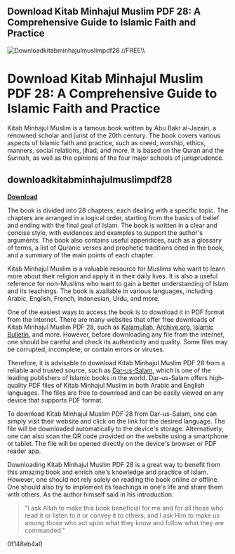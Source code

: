 ## Download Kitab Minhajul Muslim PDF 28: A Comprehensive Guide to Islamic Faith and Practice

 
![Downloadkitabminhajulmuslimpdf28 \/\/FREE\\\\](https://encrypted-tbn1.gstatic.com/images?q=tbn:ANd9GcTiq6cl48IKYgu6toTKvUkNUw9SY-cL616mDaXEUX_dzDEM3q2B5zkdPsvD)

 
# Download Kitab Minhajul Muslim PDF 28: A Comprehensive Guide to Islamic Faith and Practice
 
Kitab Minhajul Muslim is a famous book written by Abu Bakr al-Jazairi, a renowned scholar and jurist of the 20th century. The book covers various aspects of Islamic faith and practice, such as creed, worship, ethics, manners, social relations, jihad, and more. It is based on the Quran and the Sunnah, as well as the opinions of the four major schools of jurisprudence.
 
## downloadkitabminhajulmuslimpdf28


[**Download**](https://walllowcopo.blogspot.com/?download=2tKFE9)

 
The book is divided into 28 chapters, each dealing with a specific topic. The chapters are arranged in a logical order, starting from the basics of belief and ending with the final goal of Islam. The book is written in a clear and concise style, with evidences and examples to support the author's arguments. The book also contains useful appendices, such as a glossary of terms, a list of Quranic verses and prophetic traditions cited in the book, and a summary of the main points of each chapter.
 
Kitab Minhajul Muslim is a valuable resource for Muslims who want to learn more about their religion and apply it in their daily lives. It is also a useful reference for non-Muslims who want to gain a better understanding of Islam and its teachings. The book is available in various languages, including Arabic, English, French, Indonesian, Urdu, and more.
 
One of the easiest ways to access the book is to download it in PDF format from the internet. There are many websites that offer free downloads of Kitab Minhajul Muslim PDF 28, such as [Kalamullah](https://www.kalamullah.com/minhaj-al-muslim.html), [Archive.org](https://archive.org/details/MinhajAlMuslim), [Islamic Bulletin](https://www.islamicbulletin.org/free_downloads/new_muslim/minhaj_al_muslim.pdf), and more. However, before downloading any file from the internet, one should be careful and check its authenticity and quality. Some files may be corrupted, incomplete, or contain errors or viruses.
 
Therefore, it is advisable to download Kitab Minhajul Muslim PDF 28 from a reliable and trusted source, such as [Dar-us-Salam](https://dar-us-salam.com/english/islamic-studies/minhaj-al-muslim-2-vol-set.html), which is one of the leading publishers of Islamic books in the world. Dar-us-Salam offers high-quality PDF files of Kitab Minhajul Muslim in both Arabic and English languages. The files are free to download and can be easily viewed on any device that supports PDF format.
 
To download Kitab Minhajul Muslim PDF 28 from Dar-us-Salam, one can simply visit their website and click on the link for the desired language. The file will be downloaded automatically to the device's storage. Alternatively, one can also scan the QR code provided on the website using a smartphone or tablet. The file will be opened directly on the device's browser or PDF reader app.
 
Downloading Kitab Minhajul Muslim PDF 28 is a great way to benefit from this amazing book and enrich one's knowledge and practice of Islam. However, one should not rely solely on reading the book online or offline. One should also try to implement its teachings in one's life and share them with others. As the author himself said in his introduction:

> "I ask Allah to make this book beneficial for me and for all those who read it or listen to it or convey it to others; and I ask Him to make us among those who act upon what they know and follow what they are commanded."

 0f148eb4a0
